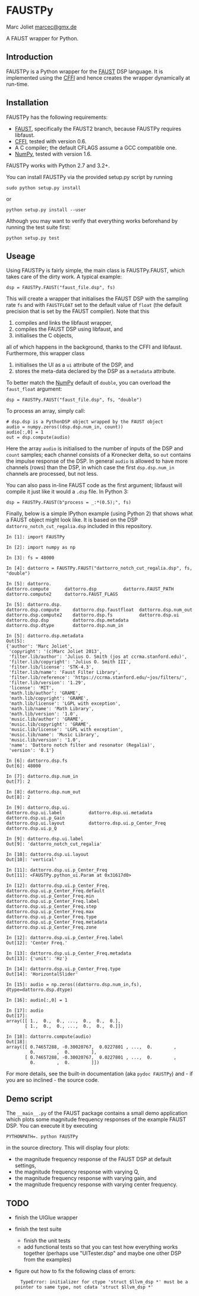 # FAUSTPy
Marc Joliet <marcec@gmx.de>

A FAUST wrapper for Python.

## Introduction

FAUSTPy is a Python wrapper for the [FAUST](http://faust.grame.fr/) DSP
language. It is implemented using the [CFFI](https://cffi.readthedocs.org/) and
hence creates the wrapper dynamically at run-time.

## Installation

FAUSTPy has the following requirements:

- [FAUST](http://faust.grame.fr/), specifically the FAUST2 branch, because
  FAUSTPy requires libfaust.
- [CFFI](https://cffi.readthedocs.org/), tested with version 0.6.
- A C compiler; the default CFLAGS assume a GCC compatible one.
- [NumPy](http://numpy.scipy.org/), tested with version 1.6.

FAUSTPy works with Python 2.7 and 3.2+.

You can install FAUSTPy via the provided setup.py script by running

    sudo python setup.py install

or

    python setup.py install --user

Although you may want to verify that everything works beforehand by running the
test suite first:

    python setup.py test

## Useage

Using FAUSTPy is fairly simple, the main class is FAUSTPy.FAUST, which takes
care of the dirty work.  A typical example:

    dsp = FAUSTPy.FAUST("faust_file.dsp", fs)

This will create a wrapper that initialises the FAUST DSP with the sampling rate
`fs` and with `FAUSTFLOAT` set to the default value of `float` (the default
precision that is set by the FAUST compiler).  Note that this

1. compiles and links the libfaust wrapper,
2. compiles the FAUST DSP using libfaust, and
3. initialises the C objects,

all of which happens in the background, thanks to the CFFI and libfaust.
Furthermore, this wrapper class

1. initialises the UI as a `ui` attribute of the DSP, and
2. stores the meta-data declared by the DSP as a `metadata` attribute.

To better match the [NumPy](http://numpy.scipy.org/) default of `double`, you
can overload the `faust_float` argument:

    dsp = FAUSTPy.FAUST("faust_file.dsp", fs, "double")

To process an array, simply call:

    # dsp.dsp is a PythonDSP object wrapped by the FAUST object
    audio = numpy.zeros((dsp.dsp.num_in, count))
    audio[:,0] = 1
    out = dsp.compute(audio)

Here the array `audio` is initialised to the number of inputs of the DSP and
`count` samples; each channel consists of a Kronecker delta, so `out` contains
the impulse response of the DSP.  In general `audio` is allowed to have more
channels (rows) than the DSP, in which case the first `dsp.dsp.num_in` channels
are processed, but not less.

You can also pass in-line FAUST code as the first argument; libfaust will
compile it just like it would a `.dsp` file.  In Python 3:

    dsp = FAUSTPy.FAUST(b"process = _:*(0.5);", fs)

Finally, below is a simple IPython example (using Python 2) that shows what a
FAUST object might look like.  It is based on the DSP
`dattorro_notch_cut_regalia.dsp` included in this repository.

    In [1]: import FAUSTPy

    In [2]: import numpy as np

    In [3]: fs = 48000

    In [4]: dattorro = FAUSTPy.FAUST("dattorro_notch_cut_regalia.dsp", fs, "double")

    In [5]: dattorro.
    dattorro.compute      dattorro.dsp          dattorro.FAUST_PATH
    dattorro.compute2     dattorro.FAUST_FLAGS

    In [5]: dattorro.dsp.
    dattorro.dsp.compute     dattorro.dsp.faustfloat  dattorro.dsp.num_out
    dattorro.dsp.compute2    dattorro.dsp.fs          dattorro.dsp.ui
    dattorro.dsp.dsp         dattorro.dsp.metadata
    dattorro.dsp.dtype       dattorro.dsp.num_in

    In [5]: dattorro.dsp.metadata
    Out[5]:
    {'author': 'Marc Joliet',
     'copyright': '(c)Marc Joliet 2013',
     'filter.lib/author': 'Julius O. Smith (jos at ccrma.stanford.edu)',
     'filter.lib/copyright': 'Julius O. Smith III',
     'filter.lib/license': 'STK-4.3',
     'filter.lib/name': 'Faust Filter Library',
     'filter.lib/reference': 'https://ccrma.stanford.edu/~jos/filters/',
     'filter.lib/version': '1.29',
     'license': 'MIT',
     'math.lib/author': 'GRAME',
     'math.lib/copyright': 'GRAME',
     'math.lib/license': 'LGPL with exception',
     'math.lib/name': 'Math Library',
     'math.lib/version': '1.0',
     'music.lib/author': 'GRAME',
     'music.lib/copyright': 'GRAME',
     'music.lib/license': 'LGPL with exception',
     'music.lib/name': 'Music Library',
     'music.lib/version': '1.0',
     'name': 'Dattoro notch filter and resonator (Regalia)',
     'version': '0.1'}

    In [6]: dattorro.dsp.fs
    Out[6]: 48000

    In [7]: dattorro.dsp.num_in
    Out[7]: 2

    In [8]: dattorro.dsp.num_out
    Out[8]: 2

    In [9]: dattorro.dsp.ui.
    dattorro.dsp.ui.label          dattorro.dsp.ui.metadata       dattorro.dsp.ui.p_Gain
    dattorro.dsp.ui.layout         dattorro.dsp.ui.p_Center_Freq  dattorro.dsp.ui.p_Q

    In [9]: dattorro.dsp.ui.label
    Out[9]: 'dattorro_notch_cut_regalia'

    In [10]: dattorro.dsp.ui.layout
    Out[10]: 'vertical'

    In [11]: dattorro.dsp.ui.p_Center_Freq
    Out[11]: <FAUSTPy.python_ui.Param at 0x31617d0>

    In [12]: dattorro.dsp.ui.p_Center_Freq.
    dattorro.dsp.ui.p_Center_Freq.default   dattorro.dsp.ui.p_Center_Freq.min
    dattorro.dsp.ui.p_Center_Freq.label     dattorro.dsp.ui.p_Center_Freq.step
    dattorro.dsp.ui.p_Center_Freq.max       dattorro.dsp.ui.p_Center_Freq.type
    dattorro.dsp.ui.p_Center_Freq.metadata  dattorro.dsp.ui.p_Center_Freq.zone

    In [12]: dattorro.dsp.ui.p_Center_Freq.label
    Out[12]: 'Center Freq.'

    In [13]: dattorro.dsp.ui.p_Center_Freq.metadata
    Out[13]: {'unit': 'Hz'}

    In [14]: dattorro.dsp.ui.p_Center_Freq.type
    Out[14]: 'HorizontalSlider'

    In [15]: audio = np.zeros((dattorro.dsp.num_in,fs), dtype=dattorro.dsp.dtype)

    In [16]: audio[:,0] = 1

    In [17]: audio
    Out[17]:
    array([[ 1.,  0.,  0., ...,  0.,  0.,  0.],
           [ 1.,  0.,  0., ...,  0.,  0.,  0.]])

    In [18]: dattorro.compute(audio)
    Out[18]:
    array([[ 0.74657288, -0.30020767,  0.0227801 , ...,  0.        ,
             0.        ,  0.        ],
           [ 0.74657288, -0.30020767,  0.0227801 , ...,  0.        ,
             0.        ,  0.        ]])

For more details, see the built-in documentation (aka `pydoc FAUSTPy`) and - if
you are so inclined - the source code.

## Demo script

The `__main__.py` of the FAUST package contains a small demo application which
plots some magnitude frequency responses of the example FAUST DSP.  You can
execute it by executing

    PYTHONPATH=. python FAUSTPy

in the source directory.  This will display four plots:

- the magnitude frequency response of the FAUST DSP at default settings,
- the magnitude frequency response with varying Q,
- the magnitude frequency response with varying gain, and
- the magnitude frequency response with varying center frequency.

## TODO

- finish the UIGlue wrapper
- finish the test suite
  - finish the unit tests
  - add functional tests so that you can test how everything works together
    (perhaps use "UITester.dsp" and maybe one other DSP from the examples)
- figure out how to fix the following class of errors:

        TypeError: initializer for ctype 'struct $llvm_dsp *' must be a pointer to same type, not cdata 'struct $llvm_dsp *'
